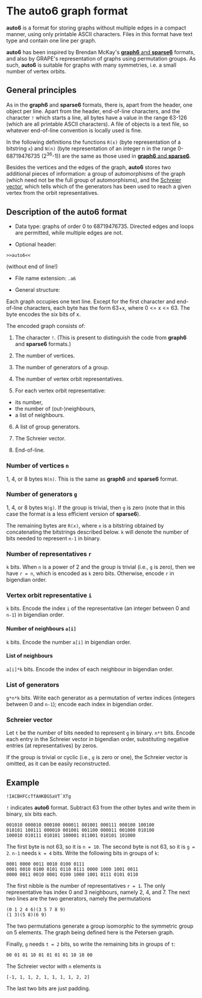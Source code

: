 # The auto6 graph format

**auto6** is a format for storing graphs without multiple edges in a compact manner, using only printable ASCII characters. Files in this format have text type and contain one line per graph.

**auto6** has been inspired by Brendan McKay's [**graph6** and **sparse6**](https://cs.anu.edu.au/~bdm/data/formats.html) formats, and also by GRAPE's representation of graphs using permutation groups. As such, **auto6** is suitable for graphs with many symmetries, i.e. a small number of vertex orbits.

## General principles

As in the **graph6** and **sparse6** formats, there is, apart from the header, one object per line. Apart from  the header, end-of-line characters, and the character `!` which starts a line, all bytes have a value in the range 63-126 (which are all printable ASCII characters). A file of objects is a text file, so whatever end-of-line convention is locally used is fine.

In the following definitions the functions `R(x)` (byte representation of a bitstring `x`) and `N(n)` (byte representation of an integer n in the range 0-68719476735 (2<sup>36</sup>-1)) are the same as those used in [**graph6** and **sparse6**](https://cs.anu.edu.au/~bdm/data/formats.txt).

Besides the vertices and the edges of the graph, **auto6** stores two additional pieces of information: a group of automorphisms of the graph (which need not be the full group of automorphisms), and the [Schreier vector](https://en.wikipedia.org/wiki/Schreier_vector), which tells which of the generators has been used to reach a given vertex from the orbit representatives.

## Description of the auto6 format

* Data type: graphs of order 0 to 68719476735. Directed edges and loops are permitted, while multiple edges are not.

* Optional header:
```
>>auto6<<
```
(without end of line!)
    
* File name extension: `.a6`

* General structure:

Each graph occupies one text line. Except for the first character and end-of-line characters, each byte has the form 63+x, where 0 <= x <= 63. The byte encodes the six bits of x.

The encoded graph consists of:

1. The character `!`. (This is present to distinguish the code from **graph6** and **sparse6** formats.)

2. The number of vertices.

3. The number of generators of a group.

4. The number of vertex orbit representatives.

5. For each vertex orbit representative:
  - its number,
  - the number of (out-)neighbours,
  - a list of neighbours.
  
6. A list of group generators.

7. The Schreier vector.

8. End-of-line.

### Number of vertices `n`

1, 4, or 8 bytes `N(n)`.
This is the same as **graph6** and **sparse6** format.

### Number of generators `g`

1, 4, or 8 bytes `N(g)`.
If the group is trivial, then `g` is zero (note that in this case the format is a less efficient version of **sparse6**).


The remaining bytes are `R(x)`, where `x` is a bitstring obtained by concatenating the bitstrings described below. `k` will denote the number of bits needed to represent `n-1` in binary.

### Number of representatives `r`

`k` bits. When `n` is a power of 2 and the group is trivial (i.e., `g` is zero), then we have `r = n`, which is encoded as `k` zero bits. Otherwise, encode `r` in bigendian order.

### Vertex orbit representative `i`

`k` bits. Encode the index `i` of the representative (an integer between 0 and `n-1`) in bigendian order.

#### Number of neighbours `a[i]`

`k` bits. Encode the number `a[i]` in bigendian order.

#### List of neighbours

`a[i]*k` bits. Encode the index of each neighbour in bigendian order.

### List of generators

`g*n*k` bits. Write each generator as a permutation of vertex indices (integers between 0 and `n-1`); encode each index in bigendian order.

### Schreier vector

Let `t` be the number of bits needed to represent `g` in binary.
`n*t` bits. Encode each entry in the Schreier vector in bigendian order, substituting negative entries (at representatives) by zeros.

If the group is trivial or cyclic (i.e., `g` is zero or one), the Schreier vector is omitted, as it can be easily reconstructed.

## Example

    !IACBHFCcTfAHKBGSaVT`XTg
    
`!` indicates **auto6** format.
Subtract 63 from the other bytes and write them in binary,  six bits each.

    001010 000010 000100 000011 001001 000111 000100 100100
    010101 100111 000010 001001 001100 000011 001000 010100
    100010 010111 010101 100001 011001 010101 101000
    
The first byte is not 63, so it is `n = 10`.
The second byte is not 63, so it is `g = 2`.
`n-1` needs `k = 4` bits. Write the following bits in groups of `k`:

    0001 0000 0011 0010 0100 0111
    0001 0010 0100 0101 0110 0111 0000 1000 1001 0011
    0000 0011 0010 0001 0100 1000 1001 0111 0101 0110
    
The first nibble is the number of representatives `r = 1`.
The only representative has index 0 and 3 neighbours, namely 2, 4, and 7.
The next two lines are the two generators, namely the permutations

    (0 1 2 4 6)(3 5 7 8 9)
    (1 3)(5 8)(6 9)
    
The two permutations generate a group isomorphic to the symmetric group on 5 elements. The graph being defined here is the Petersen graph.

Finally, `g` needs `t = 2` bits, so write the remaining bits in groups of `t`:

    00 01 01 10 01 01 01 01 10 10 00

The Schreier vector with `n` elements is

    [-1, 1, 1, 2, 1, 1, 1, 1, 2, 2]
    
The last two bits are just padding.

